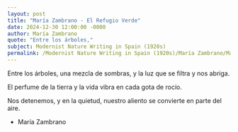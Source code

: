 ```yaml
---
layout: post
title: "María Zambrano - El Refugio Verde"
date: 2024-12-30 12:00:00 -0000
author: María Zambrano
quote: "Entre los árboles,"
subject: Modernist Nature Writing in Spain (1920s)
permalink: /Modernist Nature Writing in Spain (1920s)/María Zambrano/María Zambrano - El Refugio Verde
---
```


Entre los árboles,
una mezcla de sombras,
y la luz que se filtra
y nos abriga.

El perfume de la tierra
y la vida vibra
en cada gota de rocío.

Nos detenemos,
y en la quietud,
nuestro aliento se convierte
en parte del aire.

- María Zambrano
